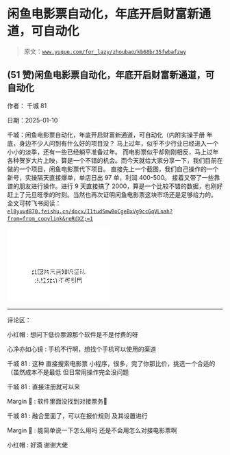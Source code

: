 # 闲鱼电影票自动化，年底开启财富新通道，可自动化

> 原文：[`www.yuque.com/for_lazy/zhoubao/kb68br35fwbafzwy`](https://www.yuque.com/for_lazy/zhoubao/kb68br35fwbafzwy)

## (51 赞)闲鱼电影票自动化，年底开启财富新通道，可自动化

作者： 千城 81

日期：2025-01-10

千城：闲鱼电影票自动化，年底开启财富新通道，可自动化（内附实操手册 年底，身边不少人问到有什么好的项目没？
马上过年，似乎不少行业已经进入一个小小的淡季，还有一些已经躺平准备过年。
而电影票似乎却刚刚相反，马上过年各种贺岁大片上映，算是一个不错的机会。而今天就给大家分享一下，我们目前在做的一个项目，闲鱼电影票代下项目。
直接先上一个截图，我们自己操作的一个新号，实操隔天直接爆单，单店日出 97 单，利润 400-500。
接着又带了一些靠谱的朋友进行操作。进行 9 天直接搞了 2000，算是一个比较不错的数据，也刚好赶上了元旦旺季的时刻。当然也再次证明闲鱼电影票这块市场还是足够给力的。
全文可转飞书阅读：[`el8yuvd870.feishu.cn/docx/I1tudSmwBoCgeBxVg9ccGqVLnah?from=from_copylink&reRdXZ;=1`](https://el8yuvd870.feishu.cn/docx/I1tudSmwBoCgeBxVg9ccGqVLnah?from=from_copylink&reRdXZ;=1)

![](img/9a6b9934017d0b0654f866650ff0ba10.png "None")

* * *

评论区：

小红帽 : 想问下低价票源那个软件是不是付费的呀

心净亦如心镜 : 手机不行啊，想找个手机可以使用的渠道

千城 81 : 这种 直接搜索电影票 小程序，很多，完了你那比价，挑选一个合适的（虽然成本不是最低 但日常用操作完全没问题

千城 81 : 直接注册就可以来

Margin  : 软件里面没找到对接票务🤔

千城 81 : 融合里面了，可以在报价规则 及其设置进行

Margin  : 能简单说一下怎么用吗 还是不会用怎么对接电影票啊

小红帽 : 好滴 谢谢大佬